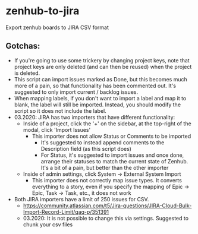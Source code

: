 # zenhub-to-jira
Export zenhub boards to JIRA CSV format


## Gotchas:
* If you're going to use some trickery by changing project keys, note that project keys are only deleted (and can then be reused) when the project is deleted.
* This script can import issues marked as Done, but this becomes much more of a pain, so that functionality has been commented out. It's suggested to only import current / backlog issues.
* When mapping labels, if you don't want to import a label and map it to blank, the label will still be imported. Instead, you should modify the script so it does not include the label.
* 03.2020: JIRA has two importers that have different functionality:
  * Inside of a project, click the '+' on the sidebar, at the top-right of the modal, click 'Import Issues'
    * This importer does not allow Status or Comments to be imported
      * It's suggested to instead append comments to the Description field (as this script does)
      * For Status, it's suggested to import issues and once done, arrange their statuses to match the current state of Zenhub. It's a bit of a pain, but better than the other importer
  * Inside of admin settings, click System -> External System Import
    * This importer does not correctly map issue types. It converts everything to a story, even if you specify the mapping of Epic -> Epic, Task -> Task, etc., it does not work
* Both JIRA importers have a limit of 250 issues for CSV.
  * https://community.atlassian.com/t5/Jira-questions/JIRA-Cloud-Bulk-Import-Record-Limit/qaq-p/351391
  * 03.2020: It is not possible to change this via settings. Suggested to chunk your csv files
